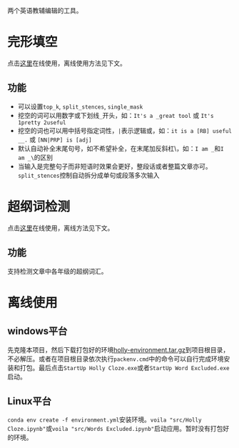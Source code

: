 两个英语教辅编辑的工具。
# 完形填空
点击[这里](https://mybinder.org/v2/gh/guo-yong-zhi/unmask/dev?urlpath=%2Fvoila%2Frender%2FHolly%20Cloze.ipynb)在线使用，离线使用方法见下文。
## 功能
* 可以设置`top_k`, `split_stences`, `single_mask`
* 挖空的词可以用数字或下划线`_`开头，如：`It's a _great tool` 或 `It's 1pretty 2useful`
* 挖空的词也可以用中括号指定词性，`|`表示逻辑或，如：`it is a [RB] useful __.` 或 `[NN|PRP] is [adj]`
* 默认自动补全末尾句号，如不希望补全，在末尾加反斜杠\，如：`I am _`和`I am _\`的区别
* 当输入是完整句子而非短语时效果会更好，整段话或者整篇文章亦可。`split_stences`控制自动拆分成单句或段落多次输入

# 超纲词检测
点击[这里](https://mybinder.org/v2/gh/guo-yong-zhi/unmask/dev?urlpath=%2Fvoila%2Frender%2FWords%20Excluded.ipynb)在线使用，离线方法见下文。
## 功能
支持检测文章中各年级的超纲词汇。
# 离线使用
## windows平台
先克隆本项目，然后下载打包好的环境[holly-environment.tar.gz](https://github.com/guo-yong-zhi/holly-editor/releases/tag/win-pack)到项目根目录，不必解压。或者在项目根目录依次执行`packenv.cmd`中的命令可以自行完成环境安装和打包。最后点击`StartUp Holly Cloze.exe`或者`StartUp Word Excluded.exe`启动。
## Linux平台
`conda env create -f environment.yml`安装环境。`voila "src/Holly Cloze.ipynb"`或`voila "src/Words Excluded.ipynb"`启动应用。暂时没有打包好的环境。